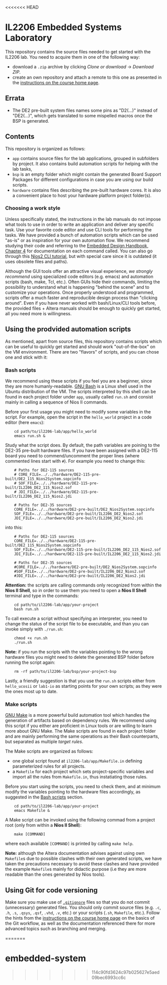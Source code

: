 <<<<<<< HEAD
# IL2206 Embedded Systems Laboratory

This repository contains the source files needed to get started with the IL2206 lab. You need to acquire them in one of the following way:

 * download a `.zip` archive by clicking _Clone or download_ -> _Download ZIP_. 
 * create an own repository and attach a remote to this one as presented in the [instructions on the course home page](https://kth.instructure.com/courses/6446/pages/setting-up-a-git-repositorty). 
 
## Errata

 * The DE2 pre-built system files names some pins as "D2(...)" instead of "DE2(...)", which gets translated to some mispelled macros once the BSP is generated.

## Contents 

This repository is organized as follows:

 * `app` contains source files for the lab applications, grouped in subfolders by project. It also contains build automation scripts for helping with the lab tasks,
 * `bsp` is an empty folder which might contain the generated Board Support Packages for different configurations in case you are using our build scripts.
 * `hardware` contains files describing the pre-built hardware cores. It is also a convenient place to host your hardware platform project folder(s).

### Choosing a work style

Unless specifically stated, the instructions in the lab manuals do not impose what tools to use in order to write an application and deliver any specific task. Use your favorite code editor and use CLI tools for performing the tasks. We have provided a bunch of automation scripts which can be used "as-is" or as inspiration for your own automation flow. We recommend studying their code and referring to the [Embedded Design Handbook, Chapter 4](https://www.altera.com/en_US/pdfs/literature/hb/nios2/edh_ed51004.pdf) for documentation on each command called. You can also go through this [Nios2 CLI tutorial](https://www.intel.com/content/dam/altera-www/global/en_US/pdfs/literature/hb/nios2/n2sw_nii52014.pdf), but with special care since it is outdated (it uses obsolete files and paths).

Although the GUI tools offer an attractive visual experience, _we strongly recommend_ using specialized code editors (e.g. emacs) and automation scripts (bash, make, Tcl, etc.). Often GUIs hide their commands, limiting the possibility to understand what is happening "behind the scene" and to customize your operations. Once properly understood and programmed, scripts offer a much faster and reproducible design process than "clicking around". Even if you have never worked with bash/Linux/CLI tools before, the provided files + Altera manuals should be enough to quickly get started, all you need more is willingness. 

## Using the prodvided automation scripts

As mentioned, apart from source files, this repository contains scripts which can be useful to quickly get started and should work "out-of-the-box" on the VM environment. There are two "flavors" of scripts, and you can chose one and stick with it:

### Bash scripts

We recommend using these scripts if you feel you are a beginner, since they are more humanly-readable. [GNU Bash](https://www.gnu.org/software/bash/) is a Linux shell used in the Ubuntu distribution of the VM. The scripts interpreted by this shell can be found in each project folder under `app`, usually called `run.sh` and consist mainly in calling a sequence of Nios II commands. 

Before your first usage you might need to modify some variables in the script. For example, open the script in the `hello_world` project in a code editor (here `emacs`):

        cd path/to/il2206-lab/app/hello_world
        emacs run.sh &

Study what the script does. By default, the path variables are poining to the DE2-35 pre-built hardware files. If you have been assigned with a DE2-115 board you need to commend/uncomment the proper lines (where commented lines start with `#`). For example you need to change this:

        # Paths for DE2-115 sources
        # CORE_FILE=../../hardware/DE2-115-pre-built/DE2_115_Nios2System.sopcinfo
        # SOF_FILE=../../hardware/DE2-115-pre-built/IL2206_DE2_115_Nios2.sof
        # JDI_FILE=../../hardware/DE2-115-pre-built/IL2206_DE2_115_Nios2.jdi

        # Paths for DE2-35 sources
        CORE_FILE=../../hardware/DE2-pre-built/DE2_Nios2System.sopcinfo
        SOF_FILE=../../hardware/DE2-pre-built/IL2206_DE2_Nios2.sof
        JDI_FILE=../../hardware/DE2-pre-built/IL2206_DE2_Nios2.jdi

into this:

        # Paths for DE2-115 sources
        CORE_FILE=../../hardware/DE2-115-pre-built/DE2_115_Nios2System.sopcinfo
        SOF_FILE=../../hardware/DE2-115-pre-built/IL2206_DE2_115_Nios2.sof
        JDI_FILE=../../hardware/DE2-115-pre-built/IL2206_DE2_115_Nios2.jdi

        # Paths for DE2-35 sources
        #CORE_FILE=../../hardware/DE2-pre-built/DE2_Nios2System.sopcinfo
        #SOF_FILE=../../hardware/DE2-pre-built/IL2206_DE2_Nios2.sof
        #JDI_FILE=../../hardware/DE2-pre-built/IL2206_DE2_Nios2.jdi

**Attention:** the scripts are calling commands only recognized from within the **Nios II Shell**, so in order to use them you need to open a **Nios II Shell** terminal and type in the commands:

        cd path/to/il2206-lab/app/your-project
        bash run.sh

To call execute a script without specifying an interpreter, you need to change the status of the script file to be executable, and than you can invoke simply with `./run.sh`:

        chmod +x run.sh
        ./run.sh

**Note:** if you run the scripts with the variables pointing to the wrong hardware files you might need to delete the generated BSP folder before running the script again:

        rm -rf path/to/il2206-lab/bsp/your-project-bsp

Lastly, a friendly suggestion is that you use the `run.sh` scripts either from `hello_ucosii` or `lab1-io` as
starting points for your own scripts; as they were the ones most up to date.

### Make scripts

[GNU Make](https://www.gnu.org/software/make/) is a more powerful build automation tool which handles the generation of artifacts based on dependency rules. We recommend using this script if you either are proficient in Linux tools or are willing to learn more about GNU Make. The Make scripts are found in each project folder and are mainly performing the same operations as their Bash counterparts, but separated as multiple _target rules_. 

The Make scripts are organized as follows:

* one global script found at `il2206-lab/app/Makefile.in` defining parameterized rules for all projects.
* a `Makefile` for each project which sets project-specific variables and import all the rules from `Makefile.in`, thus instatiating those rules. 

Before you start using the scripts, you need to check them, and at minimum modify the variables pointing to the hardware files accordingly, as suggested in the [Bash scripts](#bash-scripts) section.

        cd path/to/il2206-lab/app/your-project
        emacs Makefile &

A Make script can be invoked using the following commad from a project root (only from within a **Nios II Shell**):

        make [COMMAND]

where each available `[COMMAND]` is printed by calling `make help`.

**Note:** although the Altera documentation advises against using own `Makefile`s due to possible clashes with their own generated scripts, we have taken the precautions necessary to avoid these clashes and have provided the example `Makefile`s mainly for didactic purpose (i.e they are more readable than the ones generated by Nios tools).

## Using Git for code versioning

Make sure you make use of [`.gitignore`](https://www.atlassian.com/git/tutorials/saving-changes/gitignore) files so that you do not commit (unnecessary) generated files. You should only commit source files (e.g. `.c`, `.h`, `.s`, `.qsys`, `.qsf`, `.vhd`, `.v`, etc.) or your scripts (`.sh`, `Makefile`, etc.). Follow the hints from the [instructions on the course home page](https://kth.instructure.com/courses/6446/pages/setting-up-a-git-repositorty) on the basics of the Git workflow, as well as the documentation referenced there for more advanced topics such as branching and merging.


=======
# embedded-system
>>>>>>> 114c90fd3624c97b025627e5aed09bec6993cc6c
